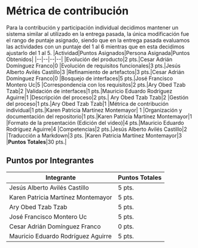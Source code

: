 # Métrica de contribución
Para la contribución y participación individual decidimos mantener un sistema similar al utilizado en la entrega pasada, la única modificación fue el rango de puntaje asignado, siendo que en la entrega pasada evaluamos las actividades con un puntaje del 1 al 6 mientras que en esta decidimos ajustarlo del 1 al 5.
|Actividad|Puntos Asignados|Persona Asignada|Puntos Obtenidos|
|--|--|--|--|
|Evolución del producto|2 pts.|Cesar Adrián Domínguez Franco|0
|Evolución de requisitos funcionales|3 pts.|Jesús Alberto Avilés Castillo|3
|Refinamiento de artefactos|3 pts.|Cesar Adrián Domínguez Franco|0
|Bosquejo de interfaces|5 pts.|José Francisco Montero Uc|5
|Correspondencia con los requisitos|2 pts.|Ary Obed Tzab Tzab|2
|Validación de interfaces|1 pts.|Mauricio Eduardo Rodríguez Aguirre|1
|Descripción del proceso|2 pts.| Ary Obed Tzab Tzab|2
|Gestión del proceso|1 pts.|Ary Obed Tzab Tzab|1
|Métrica de contribución individual|1 pts.|Karen Patricia Martínez Montemayor| 1
|Organización y documentación del repositorio|1 pts.|Karen Patricia Martínez Montemayor|1
|Formato de la presentación (Edición del video)|4 pts.|Mauricio Eduardo Rodríguez Aguirre|4
|Competencias|2 pts.|Jesús Alberto Avilés Castillo|2
|Traducción a Markdown|3 pts. |Karen Patricia Martínez Montemayor|3
|**Puntos Totales**|30 pts.|
 
## Puntos por Integrantes 
|Integrante|Puntos Totales|
|---|---|
|Jesús Alberto Avilés Castillo|5 pts.
|Karen Patricia Martínez Montemayor|5 pts. 
|Ary Obed Tzab Tzab|5 pts.
|José Francisco Montero Uc|5 pts.
|Cesar Adrián Domínguez Franco|0 pts. 
|Mauricio Eduardo Rodríguez Aguirre|5 pts.